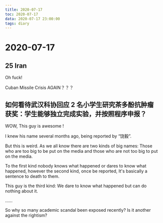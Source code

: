 ```yaml
---
title: 2020-07-17
toc: 2020-07-17
data: 2020-07-17 23:00:00
tags: diary
---
```



# 2020-07-17

## 25 Iran

Oh fuck!

Cuban Missile Crisis AGAIN？？？



## 如何看待武汉科协回应 2 名小学生研究茶多酚抗肿瘤获奖：学生能够独立完成实验，并按照程序申报？

WOW, This guy is awesome ! 

I knew his name several months ago, being reported by “饶毅”.

But this is weird. As we all know there are two kinds of big names: Those who are too big to be put on the media and those who are not too big to put on the media.

To the first kind nobody knows what happened or dares to know what happened, however the second kind, once be reported, It's basically a sentence to death to them.

This guy is the third kind: We dare to know what happened but can do nothing about it. 

……

So why so many academic scandal been exposed recently? Is it another against the rightism?

